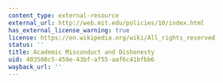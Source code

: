 ```yaml
---
content_type: external-resource
external_url: http://web.mit.edu/policies/10/index.html
has_external_license_warning: true
license: https://en.wikipedia.org/wiki/All_rights_reserved
status: ''
title: Academic Misconduct and Dishonesty
uid: 403508c5-459e-43bf-af55-aaf6c41bfbb6
wayback_url: ''
---
```

